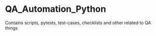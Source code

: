 # QA_Automation_Python
Contains scripts, pytests, test-cases, checklists and other related to QA things
